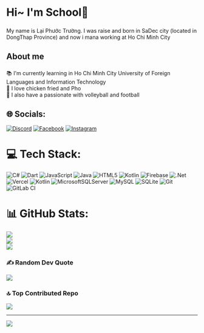 <h1 align="left">Hi~ I'm School🥚</h1>

###

<p align="left">My name is Lại Phước Trường. I was raise and born in  SaDec city (located in DongThap Province) and now i mana working at Ho Chi Minh City</p>

###

<h2 align="left">About me</h2>

###

<p align="left">📚 I'm currently learning in Ho Chi Minh City University of Foreign Languages and Information Technology<br>🍗 I love chicken fried and Pho <br>🏐 I also have a passionate with volleyball and football</p>

###


## 🌐 Socials:
[![Discord](https://img.shields.io/badge/Discord-%237289DA.svg?logo=discord&logoColor=white)](https://discord.gg/https://discord.gg/6RCW3FpZ) [![Facebook](https://img.shields.io/badge/Facebook-%231877F2.svg?logo=Facebook&logoColor=white)](https://facebook.com/https://www.facebook.com/ptruong0101/) [![Instagram](https://img.shields.io/badge/Instagram-%23E4405F.svg?logo=Instagram&logoColor=white)](https://instagram.com/https://www.instagram.com/school_llaa/) 

# 💻 Tech Stack:
![C#](https://img.shields.io/badge/c%23-%23239120.svg?style=for-the-badge&logo=csharp&logoColor=white) ![Dart](https://img.shields.io/badge/dart-%230175C2.svg?style=for-the-badge&logo=dart&logoColor=white) ![JavaScript](https://img.shields.io/badge/javascript-%23323330.svg?style=for-the-badge&logo=javascript&logoColor=%23F7DF1E) ![Java](https://img.shields.io/badge/java-%23ED8B00.svg?style=for-the-badge&logo=openjdk&logoColor=white) ![HTML5](https://img.shields.io/badge/html5-%23E34F26.svg?style=for-the-badge&logo=html5&logoColor=white) ![Kotlin](https://img.shields.io/badge/kotlin-%237F52FF.svg?style=for-the-badge&logo=kotlin&logoColor=white) ![Firebase](https://img.shields.io/badge/firebase-%23039BE5.svg?style=for-the-badge&logo=firebase) ![.Net](https://img.shields.io/badge/.NET-5C2D91?style=for-the-badge&logo=.net&logoColor=white) ![Vercel](https://img.shields.io/badge/vercel-%23000000.svg?style=for-the-badge&logo=vercel&logoColor=white) ![Kotlin](https://img.shields.io/badge/kotlin-%237F52FF.svg?style=for-the-badge&logo=kotlin&logoColor=white) ![MicrosoftSQLServer](https://img.shields.io/badge/Microsoft%20SQL%20Server-CC2927?style=for-the-badge&logo=microsoft%20sql%20server&logoColor=white) ![MySQL](https://img.shields.io/badge/mysql-4479A1.svg?style=for-the-badge&logo=mysql&logoColor=white) ![SQLite](https://img.shields.io/badge/sqlite-%2307405e.svg?style=for-the-badge&logo=sqlite&logoColor=white) ![Git](https://img.shields.io/badge/git-%23F05033.svg?style=for-the-badge&logo=git&logoColor=white) ![GitLab CI](https://img.shields.io/badge/gitlab%20CI-%23181717.svg?style=for-the-badge&logo=gitlab&logoColor=white)
# 📊 GitHub Stats:
![](https://github-readme-stats.vercel.app/api?username=truongbi01&theme=shadow_blue&hide_border=false&include_all_commits=false&count_private=false)<br/>
![](https://nirzak-streak-stats.vercel.app/?user=truongbi01&theme=shadow_blue&hide_border=false)<br/>
![](https://github-readme-stats.vercel.app/api/top-langs/?username=truongbi01&theme=shadow_blue&hide_border=false&include_all_commits=false&count_private=false&layout=compact)

### ✍️ Random Dev Quote
![](https://quotes-github-readme.vercel.app/api?type=horizontal&theme=radical)

### 🔝 Top Contributed Repo
![](https://github-contributor-stats.vercel.app/api?username=truongbi01&limit=5&theme=dark&combine_all_yearly_contributions=true)

---
[![](https://visitcount.itsvg.in/api?id=truongbi01&icon=0&color=0)](https://visitcount.itsvg.in)

<!-- Proudly created with GPRM ( https://gprm.itsvg.in ) -->


